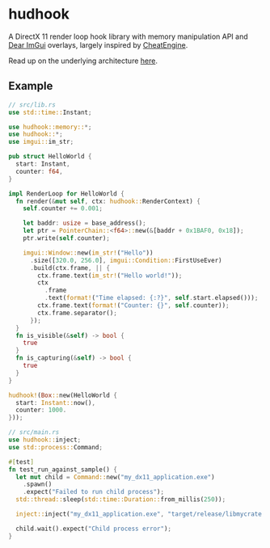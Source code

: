 # hudhook

A DirectX 11 render loop hook library with memory manipulation API and
[Dear ImGui](https://github.com/ocornut/imgui) overlays, largely inspired by
[CheatEngine](https://cheatengine.org/).

Read up on the underlying architecture [here](https://veeenu.github.io/blog/sekiro-practice-tool-architecture/).

## Example

```rust
// src/lib.rs
use std::time::Instant;

use hudhook::memory::*;
use hudhook::*;
use imgui::im_str;

pub struct HelloWorld {
  start: Instant,
  counter: f64,
}

impl RenderLoop for HelloWorld {
  fn render(&mut self, ctx: hudhook::RenderContext) {
    self.counter += 0.001;

    let baddr: usize = base_address();
    let ptr = PointerChain::<f64>::new(&[baddr + 0x1BAF0, 0x18]);
    ptr.write(self.counter);

    imgui::Window::new(im_str!("Hello"))
      .size([320.0, 256.0], imgui::Condition::FirstUseEver)
      .build(ctx.frame, || {
        ctx.frame.text(im_str!("Hello world!"));
        ctx
          .frame
          .text(format!("Time elapsed: {:?}", self.start.elapsed()));
        ctx.frame.text(format!("Counter: {}", self.counter));
        ctx.frame.separator();
      });
  }
  fn is_visible(&self) -> bool {
    true
  }
  fn is_capturing(&self) -> bool {
    true
  }
}

hudhook!(Box::new(HelloWorld {
  start: Instant::now(),
  counter: 1000.
}));
```

```rust
// src/main.rs
use hudhook::inject;
use std::process::Command;

#[test]
fn test_run_against_sample() {
  let mut child = Command::new("my_dx11_application.exe")
    .spawn()
    .expect("Failed to run child process");
  std::thread::sleep(std::time::Duration::from_millis(250));

  inject::inject("my_dx11_application.exe", "target/release/libmycrate.dll").ok();

  child.wait().expect("Child process error");
}
```
